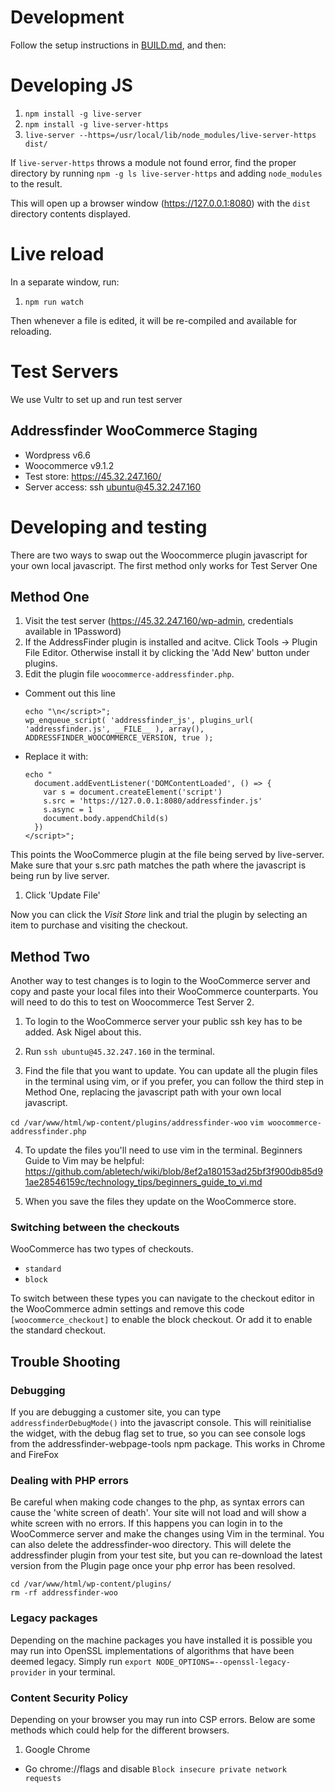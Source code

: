 # Development

Follow the setup instructions in [BUILD.md](BUILD.md), and then:

# Developing JS

1. `npm install -g live-server`
1. `npm install -g live-server-https`
2. `live-server --https=/usr/local/lib/node_modules/live-server-https dist/`

If `live-server-https` throws a module not found error, find the proper directory by running `npm -g ls live-server-https` and adding `node_modules` to the result.

This will open up a browser window (https://127.0.0.1:8080) with the `dist` directory contents displayed.

# Live reload

In a separate window, run:

1. `npm run watch`

Then whenever a file is edited, it will be re-compiled and available for reloading.

# Test Servers
We use Vultr to set up and run test server

## Addressfinder WooCommerce Staging
 - Wordpress v6.6
 - Woocommerce v9.1.2
 - Test store: https://45.32.247.160/
 - Server access: ssh ubuntu@45.32.247.160

# Developing and testing

There are two ways to swap out the Woocommerce plugin javascript for your own local javascript. The first method only works for Test Server One

## Method One

1. Visit the test server (https://45.32.247.160/wp-admin, credentials available in 1Password)
1. If the AddressFinder plugin is installed and acitve. Click Tools -> Plugin File Editor. Otherwise install it by clicking the 'Add New' button under plugins.
1. Edit the plugin file `woocommerce-addressfinder.php`.
  - Comment out this line

    ```
    echo "\n</script>";
    wp_enqueue_script( 'addressfinder_js', plugins_url( 'addressfinder.js', __FILE__ ), array(), ADDRESSFINDER_WOOCOMMERCE_VERSION, true );
    ```

  - Replace it with:

    ```
    echo "
      document.addEventListener('DOMContentLoaded', () => {
        var s = document.createElement('script')
        s.src = 'https://127.0.0.1:8080/addressfinder.js'
        s.async = 1
        document.body.appendChild(s)
      })
    </script>";
    ```

  This points the WooCommerce plugin at the file being served by live-server. Make sure that your s.src path matches the path where the javascript is being run by live server.

1. Click 'Update File'

Now you can click the _Visit Store_ link and trial the plugin by selecting an item to purchase and
visiting the checkout.

## Method Two

Another way to test changes is to login to the WooCommerce server and copy and paste your local files into their WooCommerce counterparts. You will need to do this to test on Woocommerce Test Server 2.

1. To login to the WooCommerce server your public ssh key has to be added. Ask Nigel about this.

2. Run `ssh ubuntu@45.32.247.160` in the terminal.

3. Find the file that you want to update. You can update all the plugin files in the terminal using vim, or if you prefer, you can follow the third step in Method One, replacing the javascript path with your own local javascript.

`cd /var/www/html/wp-content/plugins/addressfinder-woo`
`vim woocommerce-addressfinder.php`

4. To update the files you'll need to use vim in the terminal. Beginners Guide to Vim may be helpful: https://github.com/abletech/wiki/blob/8ef2a180153ad25bf3f900db85d91ae28546159c/technology_tips/beginners_guide_to_vi.md

5. When you save the files they update on the WooCommerce store.

### Switching between the checkouts
WooCommerce has two types of checkouts.

- `standard`
- `block`

To switch between these types you can
navigate to the checkout editor in the WooCommerce admin settings and remove this code `[woocommerce_checkout]` to enable the block checkout. Or add it to enable the standard checkout.

## Trouble Shooting

### Debugging
  If you are debugging a customer site, you can type `addressfinderDebugMode()` into the javascript console. This will reinitialise the widget,
  with the debug flag set to true, so you can see console logs from the addressfinder-webpage-tools npm package.
  This works in Chrome and FireFox

### Dealing with PHP errors

Be careful when making code changes to the php, as syntax errors can cause the 'white screen of death'. Your site will not load and will show a white screen with no errors. If this happens you can login in to the WooCommerce server and make the changes using Vim in the terminal. You can also delete the addressfinder-woo directory. This will delete the addressfinder plugin from your test site, but you can re-download the latest version from the Plugin page once your php error has been resolved.

 ```
 cd /var/www/html/wp-content/plugins/
 rm -rf addressfinder-woo
```

### Legacy packages
Depending on the machine packages you have installed it is possible you may run into OpenSSL implementations of algorithms that have been deemed legacy.
Simply run `export NODE_OPTIONS=--openssl-legacy-provider` in your terminal.

### Content Security Policy
Depending on your browser you may run into CSP errors. Below are some methods which could help for the different browsers.
1. Google Chrome
- Go chrome://flags and disable `Block insecure private network requests`
